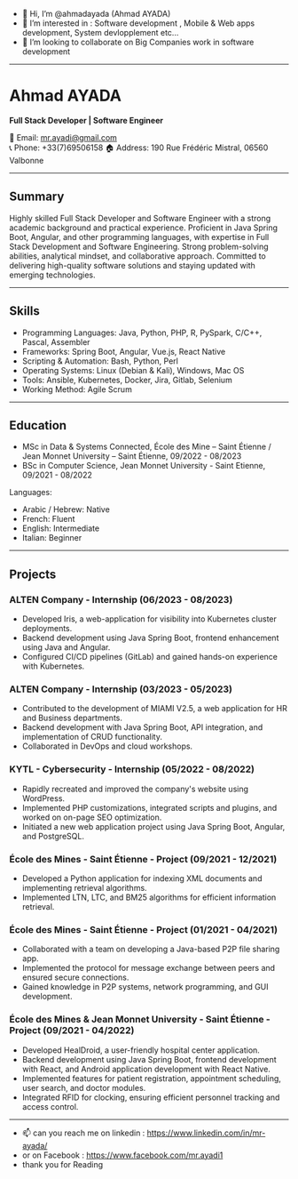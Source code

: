 
- 👋 Hi, I’m @ahmadayada (Ahmad AYADA)
- 👀 I’m interested in : Software development , Mobile & Web apps development, System devlopplement etc...
- 💞️ I’m looking to collaborate on Big Companies work in software development

---

# Ahmad AYADA

**Full Stack Developer | Software Engineer**

📧 Email: mr.ayadi@gmail.com  
📞 Phone: +33(7)69506158
🏠 Address: 190 Rue Frédéric Mistral, 06560 Valbonne

---

## Summary

Highly skilled Full Stack Developer and Software Engineer with a strong academic background and practical experience. Proficient in Java Spring Boot, Angular, and other programming languages, with expertise in Full Stack Development and Software Engineering. Strong problem-solving abilities, analytical mindset, and collaborative approach. Committed to delivering high-quality software solutions and staying updated with emerging technologies.

---

## Skills

- Programming Languages: Java, Python, PHP, R, PySpark, C/C++, Pascal, Assembler
- Frameworks: Spring Boot, Angular, Vue.js, React Native
- Scripting & Automation: Bash, Python, Perl
- Operating Systems: Linux (Debian & Kali), Windows, Mac OS
- Tools: Ansible, Kubernetes, Docker, Jira, Gitlab, Selenium
- Working Method: Agile Scrum

---

## Education

- MSc in Data & Systems Connected, École des Mine – Saint Étienne / Jean Monnet University – Saint Étienne, 09/2022 - 08/2023
- BSc in Computer Science, Jean Monnet University - Saint Etienne, 09/2021 - 08/2022

Languages:
- Arabic / Hebrew: Native
- French: Fluent
- English: Intermediate
- Italian: Beginner

---

## Projects

### ALTEN Company - Internship (06/2023 - 08/2023)
- Developed Iris, a web-application for visibility into Kubernetes cluster deployments.
- Backend development using Java Spring Boot, frontend enhancement using Java and Angular.
- Configured CI/CD pipelines (GitLab) and gained hands-on experience with Kubernetes.

### ALTEN Company - Internship (03/2023 - 05/2023)
- Contributed to the development of MIAMI V2.5, a web application for HR and Business departments.
- Backend development with Java Spring Boot, API integration, and implementation of CRUD functionality.
- Collaborated in DevOps and cloud workshops.

### KYTL - Cybersecurity - Internship (05/2022 - 08/2022)
- Rapidly recreated and improved the company's website using WordPress.
- Implemented PHP customizations, integrated scripts and plugins, and worked on on-page SEO optimization.
- Initiated a new web application project using Java Spring Boot, Angular, and PostgreSQL.

### École des Mines - Saint Étienne - Project (09/2021 - 12/2021)
- Developed a Python application for indexing XML documents and implementing retrieval algorithms.
- Implemented LTN, LTC, and BM25 algorithms for efficient information retrieval.

### École des Mines - Saint Étienne - Project (01/2021 - 04/2021)
- Collaborated with a team on developing a Java-based P2P file sharing app.
- Implemented the protocol for message exchange between peers and ensured secure connections.
- Gained knowledge in P2P systems, network programming, and GUI development.

### École des Mines & Jean Monnet University - Saint Étienne - Project (09/2021 - 04/2022)
- Developed HealDroid, a user-friendly hospital center application.
- Backend development using Java Spring Boot, frontend development with React, and Android application development with React Native.
- Implemented features for patient registration, appointment scheduling, user search, and doctor modules.
- Integrated RFID for clocking, ensuring efficient personnel tracking and access control.

---


<!---
ahmadayada/ahmadayada is a ✨ special ✨ repository because its `README.md` (this file) appears on your GitHub profile.
You can click the Preview link to take a look at your changes.
--->

- 📫 can you reach me on linkedin : https://www.linkedin.com/in/mr-ayada/  
- or on Facebook : https://www.facebook.com/mr.ayadi1
- thank you for Reading 
